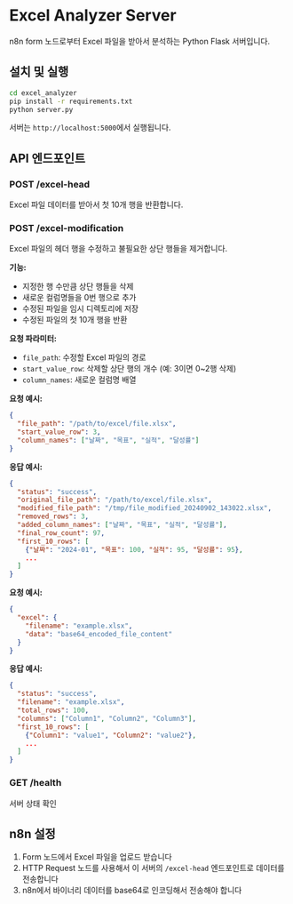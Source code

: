 # Excel Analyzer Server

n8n form 노드로부터 Excel 파일을 받아서 분석하는 Python Flask 서버입니다.

## 설치 및 실행

```bash
cd excel_analyzer
pip install -r requirements.txt
python server.py
```

서버는 `http://localhost:5000`에서 실행됩니다.

## API 엔드포인트

### POST /excel-head
Excel 파일 데이터를 받아서 첫 10개 행을 반환합니다.

### POST /excel-modification
Excel 파일의 헤더 행을 수정하고 불필요한 상단 행들을 제거합니다.

**기능:**
- 지정한 행 수만큼 상단 행들을 삭제
- 새로운 컬럼명들을 0번 행으로 추가
- 수정된 파일을 임시 디렉토리에 저장
- 수정된 파일의 첫 10개 행을 반환

**요청 파라미터:**
- `file_path`: 수정할 Excel 파일의 경로
- `start_value_row`: 삭제할 상단 행의 개수 (예: 3이면 0~2행 삭제)
- `column_names`: 새로운 컬럼명 배열

**요청 예시:**
```json
{
  "file_path": "/path/to/excel/file.xlsx",
  "start_value_row": 3,
  "column_names": ["날짜", "목표", "실적", "달성률"]
}
```

**응답 예시:**
```json
{
  "status": "success",
  "original_file_path": "/path/to/excel/file.xlsx",
  "modified_file_path": "/tmp/file_modified_20240902_143022.xlsx",
  "removed_rows": 3,
  "added_column_names": ["날짜", "목표", "실적", "달성률"],
  "final_row_count": 97,
  "first_10_rows": [
    {"날짜": "2024-01", "목표": 100, "실적": 95, "달성률": 95},
    ...
  ]
}
```

**요청 예시:**
```json
{
  "excel": {
    "filename": "example.xlsx",
    "data": "base64_encoded_file_content"
  }
}
```

**응답 예시:**
```json
{
  "status": "success",
  "filename": "example.xlsx",
  "total_rows": 100,
  "columns": ["Column1", "Column2", "Column3"],
  "first_10_rows": [
    {"Column1": "value1", "Column2": "value2"},
    ...
  ]
}
```

### GET /health
서버 상태 확인

## n8n 설정

1. Form 노드에서 Excel 파일을 업로드 받습니다
2. HTTP Request 노드를 사용해서 이 서버의 `/excel-head` 엔드포인트로 데이터를 전송합니다
3. n8n에서 바이너리 데이터를 base64로 인코딩해서 전송해야 합니다